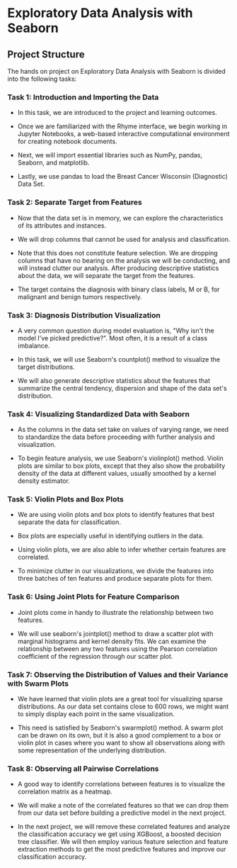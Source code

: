 # Exploratory Data Analysis with Seaborn

## Project Structure

The hands on project on Exploratory Data Analysis with Seaborn is divided into the following tasks:

### Task 1: Introduction and Importing the Data

- In this task, we are introduced to the project and learning outcomes. 

- Once we are familiarized with the Rhyme interface, we begin working in Jupyter Notebooks, a web-based interactive computational environment for creating notebook documents.

- Next, we will import essential libraries such as NumPy, pandas, Seaborn, and matplotlib.   

- Lastly, we use pandas to load the Breast Cancer Wisconsin (Diagnostic) Data Set.

### Task 2: Separate Target from Features

- Now that the data set is in memory, we can explore the characteristics of its attributes and instances.   

- We will drop columns that cannot be used for analysis and classification. 

- Note that this does not constitute feature selection. We are dropping columns that have no bearing on the analysis we will be conducting, and will instead clutter our analysis.   After producing descriptive statistics about the data, we will separate the target from the features.

- The target contains the diagnosis with binary class labels, M or B, for malignant and benign tumors respectively. 

### Task 3: Diagnosis Distribution Visualization

- A very common question during model evaluation is, "Why isn't the model I've picked predictive?".  Most often, it is a result of a class imbalance.

- In this task, we will use Seaborn's countplot() method to visualize the target distributions. 

- We will also generate descriptive statistics about the features that summarize the central tendency, dispersion and shape of the data set's distribution.

### Task 4: Visualizing Standardized Data with Seaborn

- As the columns in the data set take on values of varying range, we need to standardize the data before proceeding with further analysis and visualization. 

- To begin feature analysis, we use Seaborn's violinplot() method.  Violin plots are similar to box plots, except that they also show the probability density of the data at different values, usually smoothed by a kernel density estimator. 

### Task 5: Violin Plots and Box Plots

- We are using violin plots and box plots to identify features that best separate the data for classification. 

- Box plots are especially useful in identifying outliers in the data. 

- Using violin plots, we are also able to infer whether certain features are correlated. 

- To minimize clutter in our visualizations, we divide the features into three batches of ten features and produce separate plots for them.

### Task 6: Using Joint Plots for Feature Comparison 

- Joint plots come in handy to illustrate the relationship between two features. 

- We will use seaborn's jointplot() method to draw a scatter plot with marginal histograms and kernel density fits. We can examine the relationship between any two features using the Pearson correlation coefficient of the regression through our scatter plot.

### Task 7: Observing the Distribution of Values and their Variance with Swarm Plots

- We have learned that violin plots are a great tool for visualizing sparse distributions. As our data set contains close to 600 rows, we might want to simply display each point in the same visualization. 

- This need is satisfied by Seaborn's swarmplot() method. A swarm plot can be drawn on its own, but it is also a good complement to a box or violin plot in cases where you want to show all observations along with some representation of the underlying distribution.

### Task 8: Observing all Pairwise Correlations

- A good way to identify correlations between features is to visualize the correlation matrix as a heatmap. 

- We will make a note of the correlated features so that we can drop them from our data set before building a predictive model in the next project.

- In the next project, we will remove these correlated features and analyze the classification accuracy we get using XGBoost, a boosted decision tree classifier. We will then employ various feature selection and feature extraction methods to get the most predictive features and improve our classification accuracy. 
